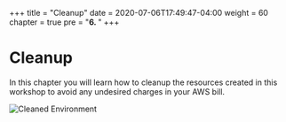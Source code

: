 +++
title = "Cleanup"
date = 2020-07-06T17:49:47-04:00
weight = 60
chapter = true
pre = "<b>6. </b>"
+++

# Cleanup

In this chapter you will learn how to cleanup the resources created in this workshop to avoid any undesired charges in your AWS bill. 

![Cleaned Environment](/images/cleanup.svg)
